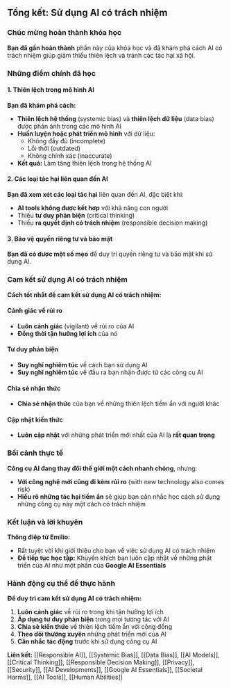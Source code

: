 ## Tổng kết: Sử dụng AI có trách nhiệm

### Chúc mừng hoàn thành khóa học

**Bạn đã gần hoàn thành** phần này của khóa học và đã khám phá cách AI có trách nhiệm giúp giảm thiểu thiên lệch và tránh các tác hại xã hội.

### Những điểm chính đã học

#### 1. Thiên lệch trong mô hình AI

**Bạn đã khám phá cách:**

- **Thiên lệch hệ thống** (systemic bias) và **thiên lệch dữ liệu** (data bias) được phản ánh trong các mô hình AI
- **Huấn luyện hoặc phát triển mô hình** với dữ liệu:
    - Không đầy đủ (incomplete)
    - Lỗi thời (outdated)
    - Không chính xác (inaccurate)
- **Kết quả:** Làm tăng thiên lệch trong hệ thống AI


#### 2. Các loại tác hại liên quan đến AI

**Bạn đã xem xét các loại tác hại** liên quan đến AI, đặc biệt khi:

- **AI tools không được kết hợp** với khả năng con người
- Thiếu **tư duy phản biện** (critical thinking)
- Thiếu **ra quyết định có trách nhiệm** (responsible decision making)


#### 3. Bảo vệ quyền riêng tư và bảo mật

**Bạn đã có được một số mẹo** để duy trì quyền riêng tư và bảo mật khi sử dụng AI.

### Cam kết sử dụng AI có trách nhiệm

**Cách tốt nhất để cam kết sử dụng AI có trách nhiệm:**

#### Cảnh giác về rủi ro

- **Luôn cảnh giác** (vigilant) về rủi ro của AI
- **Đồng thời tận hưởng lợi ích** của nó


#### Tư duy phản biện

- **Suy nghĩ nghiêm túc** về cách bạn sử dụng AI
- **Suy nghĩ nghiêm túc** về đầu ra bạn nhận được từ các công cụ AI


#### Chia sẻ nhận thức

- **Chia sẻ nhận thức** của bạn về những thiên lệch tiềm ẩn với người khác


#### Cập nhật kiến thức

- **Luôn cập nhật** với những phát triển mới nhất của AI là **rất quan trọng**


### Bối cảnh thực tế

**Công cụ AI đang thay đổi thế giới một cách nhanh chóng**, nhưng:

- **Với công nghệ mới cũng đi kèm rủi ro** (with new technology also comes risk)
- **Hiểu rõ những tác hại tiềm ẩn** sẽ giúp bạn cân nhắc học cách sử dụng những công cụ này một cách có trách nhiệm


### Kết luận và lời khuyên

**Thông điệp từ Emilio:**

- Rất tuyệt vời khi giới thiệu cho bạn về việc sử dụng AI có trách nhiệm
- **Để tiếp tục học tập:** Khuyến khích bạn luôn cập nhật về những phát triển của AI như một phần của **Google AI Essentials**


### Hành động cụ thể để thực hành

**Để duy trì cam kết sử dụng AI có trách nhiệm:**

1. **Luôn cảnh giác** về rủi ro trong khi tận hưởng lợi ích
2. **Áp dụng tư duy phản biện** trong mọi tương tác với AI
3. **Chia sẻ kiến thức** về thiên lệch tiềm ẩn với cộng đồng
4. **Theo dõi thường xuyên** những phát triển mới của AI
5. **Cân nhắc tác động** trước khi sử dụng công cụ AI

**Liên kết:** [[Responsible AI]], [[Systemic Bias]], [[Data Bias]], [[AI Models]], [[Critical Thinking]], [[Responsible Decision Making]], [[Privacy]], [[Security]], [[AI Developments]], [[Google AI Essentials]], [[Societal Harms]], [[AI Tools]], [[Human Abilities]]

